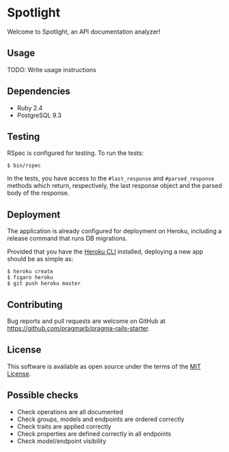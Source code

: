 # Spotlight

Welcome to Spotlight, an API documentation analyzer!

## Usage

TODO: Write usage instructions

## Dependencies

- Ruby 2.4
- PostgreSQL 9.3

## Testing

RSpec is configured for testing. To run the tests:

```console
$ bin/rspec
```

In the tests, you have access to the `#last_response` and `#parsed_response` methods which return,
respectively, the last response object and the parsed body of the response.

## Deployment

The application is already configured for deployment on Heroku, including a release command that
runs DB migrations.

Provided that you have the [Heroku CLI](https://devcenter.heroku.com/articles/heroku-cli) installed,
deploying a new app should be as simple as:

```console
$ heroku create
$ figaro heroku
$ git push heroku master
```

## Contributing

Bug reports and pull requests are welcome on GitHub at https://github.com/pragmarb/pragma-rails-starter.

## License

This software is available as open source under the terms of the [MIT License](http://opensource.org/licenses/MIT).

## Possible checks

- Check operations are all documented
- Check groups, models and endpoints are ordered correctly
- Check traits are applied correctly
- Check properties are defined correctly in all endpoints
- Check model/endpoint visibility
